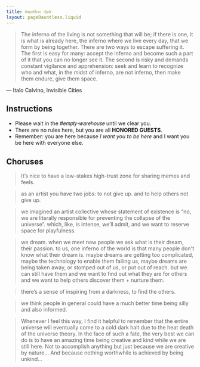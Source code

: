 ```yaml
---
title: 𝔡𝔞𝔲𝔫𝔱𝔩𝔢𝔰𝔰 𝔠𝔥𝔬𝔦𝔯
layout: pageDauntless.liquid
---
```


> The inferno of the living is not something that will be; if there is one, it is what is already here, the inferno where we live every day, that we form by being together. There are two ways to escape suffering it. The first is easy for many: accept the inferno and become such a part of it that you can no longer see it. The second is risky and demands constant vigilance and apprehension: seek and learn to recognize who and what, in the midst of inferno, are not inferno, then make them endure, give them space.

― Italo Calvino, Invisible Cities

## Instructions

- Please wait in the #𝑒𝑚𝑝𝑡𝑦-𝑤𝑎𝑟𝑒ℎ𝑜𝑢𝑠𝑒 until we clear you.
- There are no rules here, but you are all **HONORED GUESTS**.
- Remember: you are here because *I want you to be here* and I want you be here with everyone else.

## Choruses

> It’s nice to have a low-stakes high-trust zone for sharing memes and feels.

> as an artist you have two jobs: to not give up. and to help others not give up.

> we imagined an artist collective whose statement of existence is “no, we are literally responsible for preventing the collapse of the universe”. which, like, is intense, we’ll admit, and we want to reserve space for playfulness.

> we dream. when we meet new people we ask what is their dream, their passion. to us, one inferno of the world is that many people don't know what their dream is. maybe dreams are getting too complicated, maybe the technology to enable them failing us, maybe dreams are being taken away, or stomped out of us, or put out of reach. but we can still have them and we want to find out what they are for others and we want to help others discover them + nurture them.

> there’s a sense of inspiring from a darkness, to find the others.

> we think people in general could have a much better time being silly and also informed.

> Whenever I feel this way, I find it helpful to remember that the entire universe will eventually come to a cold dark halt due to the heat death of the universe theory. In the face of such a fate, the very best we can do is to have an amazing time being creative and kind while we are still here. Not to accomplish anything but just because we are creative by nature... And because nothing worthwhile is achieved by being unkind...
